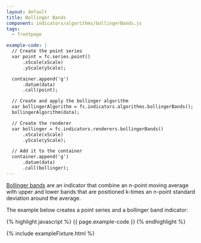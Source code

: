 ```yaml
---
layout: default
title: Bollinger Bands
component: indicators/algorithms/bollingerBands.js
tags:
  - frontpage

example-code: |
  // Create the point series
  var point = fc.series.point()
      .xScale(xScale)
      .yScale(yScale);

  container.append('g')
      .datum(data)
      .call(point);

  // Create and apply the bollinger algorithm
  var bollingerAlgorithm = fc.indicators.algorithms.bollingerBands();
  bollingerAlgorithm(data);

  // Create the renderer
  var bollinger = fc.indicators.renderers.bollingerBands()
      .xScale(xScale)
      .yScale(yScale);

  // Add it to the container
  container.append('g')
      .datum(data)
      .call(bollinger);
---
```


[Bollinger bands](http://en.wikipedia.org/wiki/Bollinger_Bands) are an indicator that combine an n-point moving average with upper and lower bands that are positioned k-times an n-point standard deviation around the average.

The example below creates a point series and a bollinger band indicator:

{% highlight javascript %}
{{ page.example-code }}
{% endhighlight %}

{% include exampleFixture.html %}



